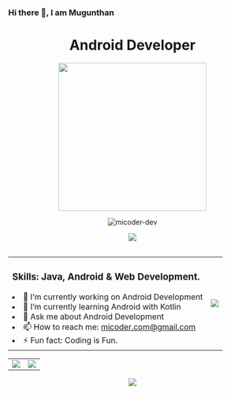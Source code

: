 ### Hi there 👋, I am Mugunthan
<h1 align="center"> Android Developer </h1>
<p align="center"> <img src="https://micoder-dev.github.io/files/a3.gif" height="300"/> </p>

<p align="center"> <img src="https://komarev.com/ghpvc/?username=micoder-dev&label=Profile%20views&color=0e75b6&style=flat" alt="micoder-dev"/> </p>

<table>
  <tr>
      <p align="center"> <img src="https://github-profile-trophy.vercel.app/?username=Micoder-dev&row=1&column=6"/> </p>
  </tr>
</table>

<table align="center">
    <tr>
    <td>
        <h3> Skills: Java, Android & Web Development. </h3>
        <li> 🔭 I’m currently working on Android Development </li>
        <li> 🌱 I’m currently learning Android with Kotlin </li>
        <li> 💬 Ask me about Android Development </li>
        <li> 📫 How to reach me: <a href="mailto:micoder.com@gmail.com">micoder.com@gmail.com</a> </li>
        <li> ⚡ Fun fact: Coding is Fun. </li>
    </td>
    <td>
      <img src="https://metrics.lecoq.io/Micoder-dev"/> 
    </td>  
  </tr>
</table>

<table>
  <tr>
    <td>
        <img src="https://github-readme-stats.vercel.app/api?username=Micoder-dev&show_icons=true&count_private=true"/>
    </td>  
    <td>
        <img src="https://github-readme-streak-stats.herokuapp.com/?user=Micoder-dev"/>
    </td>
  </tr>
 </table>

<p align="center"> <img src="https://activity-graph.herokuapp.com/graph?username=Micoder-dev"/> </p>
